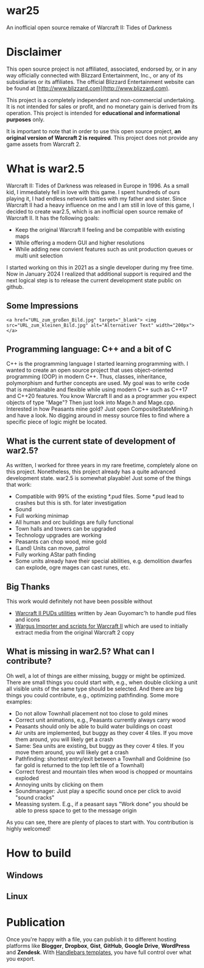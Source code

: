 # war25
An inofficial open source remake of Warcraft II: Tides of Darkness

# Disclaimer
This open source project is not affiliated, associated, endorsed by, or in any way officially connected with Blizzard Entertainment, Inc., or any of its subsidiaries or its affiliates. The official Blizzard Entertainment website can be found at [http://www.blizzard.com](http://www.blizzard.com).

This project is a completely independent and non-commercial undertaking. It is not intended for sales or profit, and no monetary gain is derived from its operation. This project is intended for **educational and informational purposes** only.

It is important to note that in order to use this open source project, **an original version of Warcraft 2 is required**. This project does not provide any game assets from Warcraft 2. 

# What is war2.5
Warcraft II: Tides of Darkness was released in Europe in 1996. As a small kid, I immediately fell in love with this game. I spent hundreds of ours playing it, I had endless network battles with my father and sister. Since Warcraft II had a heavy influence on me and I am still in love of this game, I decided to create war2.5, which is an inofficial open source remake of Warcraft II. It has the following goals:

 - Keep the original Warcraft II feeling and be compatible with existing maps
 - While offering a modern GUI and higher resolutions
 - While adding new convient features such as unit production queues or multi unit selection

I started working on this in 2021 as a single developer during my free time. Now in January 2024 I realized that additional support is required and the next logical step is to release the current development state public on github.
## Some Impressions

`<a href="URL_zum_großen_Bild.jpg" target="_blank">
    <img src="URL_zum_kleinen_Bild.jpg" alt="Alternativer Text" width="200px">
</a>`

## Programming language: C++ and a bit of C
C++ is the programming language I started learning programming with. I wanted to create an open source project that uses object-oriented programming (OOP) in modern C++. Thus, classes, inheritance, polymorphism and further concepts are used. My goal was to write code that is maintainable and flexible while using modern C++ such as C++17 and C++20 features. 
You know Warcraft II and as a programmer you expect objects of type "Mage"? Then just look into Mage.h and Mage.cpp. Interested in how Peasants mine gold? Just open CompositeStateMining.h and have a look. No digging around in messy source files to find where a specific piece of logic might be located. 

## What is the current state of development of war2.5?
As written, I worked for three years in my rare freetime, completely alone on this project. Nonetheless, this project already has a quite advanced development state. war2.5 is somewhat playable! Just some of the things that work:

 - Compatible with 99% of the existing *.pud files. Some *.pud lead to crashes but this is sth. for later investigation
 - Sound
 - Full working minimap
 - All human and orc buildings are fully functional
 - Town halls and towers can be upgraded
 - Technology upgrades are working
 - Peasants can chop wood, mine gold
 - (Land) Units can move, patrol
 - Fully working AStar path finding
 - Some units already have their special abilities, e.g. demolition dwarfes can explode, ogre mages can cast runes, etc.

## Big Thanks
This work would definitely not have been possible without

 - [Warcraft II PUDs utilities](https://github.com/war2/war2tools) written by Jean Guyomarc'h to handle pud files and icons
 - [Wargus Importer and scripts for Warcraft II](https://github.com/Wargus/wargus)  which are used to initially extract media from the original Warcraft 2 copy

## What is missing in war2.5? What can I contribute?
Oh well, a lot of things are either missing, buggy or might be optimized. There are small things you could start with, e.g., when double clicking a unit all visible units of the same type should be selected. And there are big things you could contribute, e.g., optimizing pathfinding. Some more examples:

 - Do not allow Townhall placement not too close to gold mines
 - Correct unit animations, e.g., Peasants currently always carry wood
 - Peasants should only be able to build water buildings on coast
 - Air units are implemented, but buggy as they cover 4 tiles. If you move them around, you will likely get a crash
 - Same: Sea units are existing, but buggy as they cover 4 tiles. If you move them around, you will likely get a crash
 - Pathfinding: shortest entry/exit between a Townhall and Goldmine (so far gold is returned to the top left tile of a Townhall)
 - Correct forest and mountain tiles when wood is chopped or mountains exploded
 - Annoying units by clicking on them
 - Soundmanager: Just play a specific sound once per click to avoid "sound cracks" 
 - Meassing system. E.g., if a peasant says "Work done" you should be able to press space to get to the message origin

As you can see, there are plenty of places to start with. You contribution is highly welcomed!


# How to build
## Windows


## Linux





# Publication

Once you're happy with a file, you can publish it to different hosting platforms like **Blogger**, **Dropbox**, **Gist**, **GitHub**, **Google Drive**, **WordPress** and **Zendesk**. With [Handlebars templates](http://handlebarsjs.com/), you have full control over what you export.
